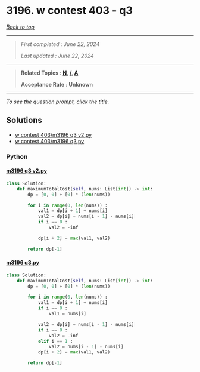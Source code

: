 # 3196. w contest 403 - q3

*[Back to top](<../README.md>)*

------

> *First completed : June 22, 2024*
>
> *Last updated : June 22, 2024*


------

> **Related Topics** : **[N](<by_topic/N.md>), [/](</.md>), [A](<by_topic/A.md>)**
>
> **Acceptance Rate** : **Unknown**


------

*To see the question prompt, click the title.*

## Solutions

- [w contest 403/m3196 q3 v2.py](<../my-submissions/w contest 403/m3196 q3 v2.py>)
- [w contest 403/m3196 q3.py](<../my-submissions/w contest 403/m3196 q3.py>)
### Python
#### [m3196 q3 v2.py](<../my-submissions/w contest 403/m3196 q3 v2.py>)
```Python
class Solution:
    def maximumTotalCost(self, nums: List[int]) -> int:
        dp = [0, 0] + [0] * (len(nums))

        for i in range(0, len(nums)) :
            val1 = dp[i + 1] + nums[i]
            val2 = dp[i] + nums[i - 1] - nums[i]
            if i == 0 :
                val2 = -inf

            dp[i + 2] = max(val1, val2)

        return dp[-1]
```

#### [m3196 q3.py](<../my-submissions/w contest 403/m3196 q3.py>)
```Python
class Solution:
    def maximumTotalCost(self, nums: List[int]) -> int:
        dp = [0, 0] + [0] * (len(nums))

        for i in range(0, len(nums)) :
            val1 = dp[i + 1] + nums[i]
            if i == 0 :
                val1 = nums[i]

            val2 = dp[i] + nums[i - 1] - nums[i]
            if i == 0 :
                val2 = -inf
            elif i == 1 :
                val2 = nums[i - 1] - nums[i]
            dp[i + 2] = max(val1, val2)

        return dp[-1]
```

